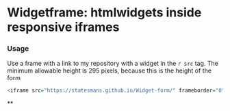 # Widgetframe: htmlwidgets inside responsive iframes

### Usage

Use a frame with a link to my repository with a widget in the ``` r src ``` tag. The minimum allowable height is 295 pixels, because this is the height of the form

``` r
<iframe src="https://statesmans.github.io/Widget-form/" frameborder="0" width="100%" height="295"></iframe>
```


**
